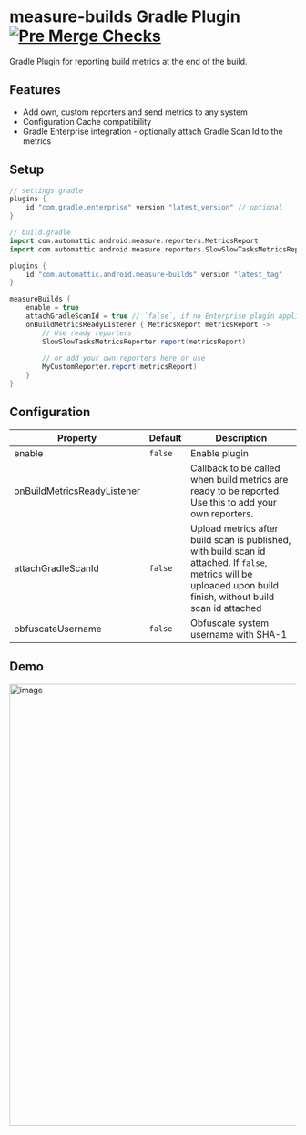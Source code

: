 # measure-builds Gradle Plugin [![Pre Merge Checks](https://github.com/cortinico/kotlin-gradle-plugin-template/workflows/Pre%20Merge%20Checks/badge.svg)](https://github.com/cortinico/kotlin-gradle-plugin-template/actions?query=workflow%3A%22Pre+Merge+Checks%22)

Gradle Plugin for reporting build metrics at the end of the build.

## Features
- Add own, custom reporters and send metrics to any system
- Configuration Cache compatibility
- Gradle Enterprise integration - optionally attach Gradle Scan Id to the metrics

## Setup

```groovy
// settings.gradle
plugins {
    id "com.gradle.enterprise" version "latest_version" // optional
}

// build.gradle
import com.automattic.android.measure.reporters.MetricsReport
import com.automattic.android.measure.reporters.SlowSlowTasksMetricsReporter

plugins {
    id "com.automattic.android.measure-builds" version "latest_tag"
}

measureBuilds {
    enable = true
    attachGradleScanId = true // `false`, if no Enterprise plugin applied OR don't want to attach build scan id
    onBuildMetricsReadyListener { MetricsReport metricsReport ->
        // Use ready reporters
        SlowSlowTasksMetricsReporter.report(metricsReport)
        
        // or add your own reporters here or use 
        MyCustomReporter.report(metricsReport)
    }
}
```

## Configuration

| Property                    | Default | Description                                                                                                                                                       |
|-----------------------------|----|-------------------------------------------------------------------------------------------------------------------------------------------------------------------|
| enable                      | `false` | Enable plugin                                                                                                                                      |
| onBuildMetricsReadyListener |    | Callback to be called when build metrics are ready to be reported. Use this to add your own reporters. |
| attachGradleScanId          | `false` | Upload metrics after build scan is published, with build scan id attached. If `false`, metrics will be uploaded upon build finish, without build scan id attached |
| obfuscateUsername           | `false` | Obfuscate system username with SHA-1                                                                                                               | 

## Demo

<img width="776" alt="image" src="https://github.com/Automattic/measure-builds-gradle-plugin/assets/5845095/62525db1-73bf-4fa8-ad67-59ad0e213748">
